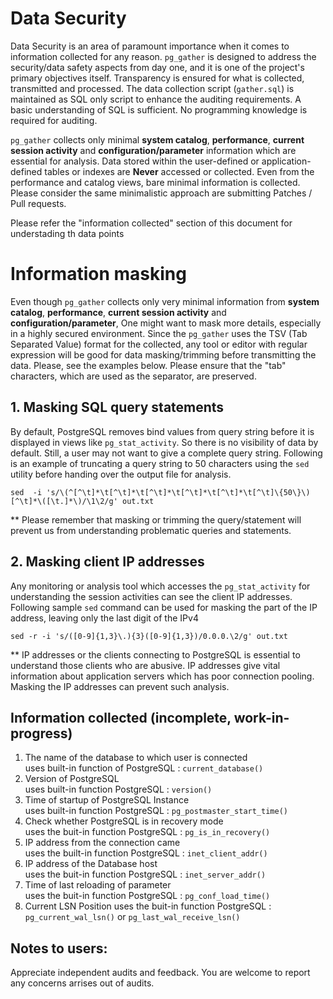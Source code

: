 # Data Security 
Data Security is an area of paramount importance when it comes to information collected for any reason. `pg_gather` is designed to address the security/data safety aspects from day one, and it is one of the project's primary objectives itself. Transparency is ensured for what is collected, transmitted and processed. The data collection script (`gather.sql`) is maintained as SQL only script to enhance the auditing requirements. A basic understanding of SQL is sufficient. No programming knowledge is required for auditing.
  
`pg_gather` collects only minimal **system catalog**, **performance**, **current session activity** and **configuration/parameter** information which are essential for analysis. Data stored within the user-defined or application-defined tables or indexes are **Never** accessed or collected. Even from the performance and catalog views, bare minimal information is collected. Please consider the same minimalistic approach are submitting Patches / Pull requests. 

Please refer the "information collected" section of this document for understading th data points 

# Information masking
Even though `pg_gather` collects only very minimal information from  **system catalog**, **performance**, **current session activity** and **configuration/parameter**, One might want to mask more details, especially in a highly secured environment. Since the `pg_gather` uses the TSV (Tab Separated Value) format for the collected,  any tool or editor with regular expression will be good for data masking/trimming before transmitting the data. Please, see the examples below. Please ensure that the "tab" characters, which are used as the separator, are preserved.

## 1. Masking SQL query statements
By default, PostgreSQL removes bind values from query string before it is displayed in views like `pg_stat_activity`. So there is no visibility of data by default. Still, a user may not want to give a complete query string. Following is an example of truncating a query string to 50 characters using the `sed` utility before handing over the output file for analysis.
```
sed  -i 's/\(^[^\t]*\t[^\t]*\t[^\t]*\t[^\t]*\t[^\t]*\t[^\t]\{50\}\)[^\t]*\([\t.]*\)/\1\2/g' out.txt
```
** Please remember that masking or trimming the query/statement will prevent us from understanding problematic queries and statements.
## 2. Masking client IP addresses
Any monitoring or analysis tool which accesses the `pg_stat_activity` for understanding the session activities can see the client IP addresses. Following sample `sed` command can be used for masking the part of the IP address, leaving only the last digit of the IPv4
```
sed -r -i 's/([0-9]{1,3}\.){3}([0-9]{1,3})/0.0.0.\2/g' out.txt
```
** IP addresses or the clients connecting to PostgreSQL is essential to understand those clients who are abusive. IP addresses give vital information about application servers which has poor connection pooling. Masking the IP addresses can prevent such analysis.

## Information collected  (incomplete, work-in-progress)

1. The name of the database to which user is connected  
   uses built-in function of PostgreSQL : `current_database()`
2. Version of PostgreSQL  
   uses built-in function PostgreSQL : `version()`
3. Time of startup of PostgreSQL Instance  
   uses built-in function PostgreSQL : `pg_postmaster_start_time()`
4. Check whether PostgreSQL is in recovery mode  
   uses the buit-in function PostgreSQL : `pg_is_in_recovery()`
5. IP address from the connection came  
   uses the built-in function PostgreSQL : `inet_client_addr()`
6. IP address of the Database host  
   uses the buit-in function PostgreSQL : `inet_server_addr()`
7. Time of last reloading of parameter  
   uses the buit-in function PostgreSQL : `pg_conf_load_time()`
8. Current LSN Position
   uses the buit-in function PostgreSQL : `pg_current_wal_lsn()` or `pg_last_wal_receive_lsn()`



## Notes to users:
Appreciate independent audits and feedback. You are welcome to report any concerns arrises out of audits.